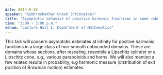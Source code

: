 ```yaml
---
date: 2014-8-18
speaker: "Subhroshekhar Ghosh (Princeton)"
title: "Asymptotic behavior of positive harmonic functions in some unbounded domains"
time: "2:00 - 3:00 p.m."
venue: "Lecture Hall I, Department of Mathematics"
---
```

This talk will concern asymptotic estimates at infinity for
positive harmonic functions in a large class of non-smooth unbounded
domains. These are domains whose sections, after rescaling, resemble a
Lipschitz cylinder or a Lipschitz cone, e.g., various paraboloids and
horns. We will also mention a few related results in probability, e.g
harmonic measure (distribution of exit position of Brownian motion)
estimates.
